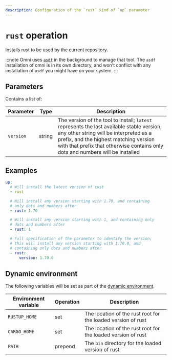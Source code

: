 ```yaml
---
description: Configuration of the `rust` kind of `up` parameter
---
```


# `rust` operation

Installs rust to be used by the current repository.

:::note
Omni uses [`asdf`](https://asdf-vm.com/) in the background to manage that tool. The `asdf` installation of omni is in its own directory, and won't conflict with any installation of `asdf` you might have on your system.
:::

## Parameters

Contains a list of:

| Parameter        | Type      | Description                                           |
|------------------|-----------|-------------------------------------------------------|
| `version` | string | The version of the tool to install; `latest` represents the last available stable version, any other string will be interpreted as a prefix, and the highest matching version with that prefix that otherwise contains only dots and numbers will be installed |

## Examples

```yaml
up:
  # Will install the latest version of rust
  - rust

  # Will install any version starting with 1.70, and containing
  # only dots and numbers after
  - rust: 1.70

  # Will install any version starting with 1, and containing only
  # dots and numbers after
  - rust: 1

  # Full specification of the parameter to identify the version;
  # this will install any version starting with 1.70.0, and
  # containing only dots and numbers after
  - rust:
      version: 1.70.0
```

## Dynamic environment

The following variables will be set as part of the [dynamic environment](/reference/dynamic-environment).

| Environment variable | Operation | Description |
|----------------------|-----------|-------------|
| `RUSTUP_HOME` | set | The location of the rust root for the loaded version of rust |
| `CARGO_HOME` | set | The location of the rust root for the loaded version of rust |
| `PATH` | prepend | The `bin` directory for the loaded version of rust |
